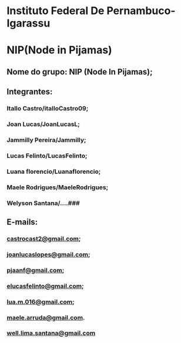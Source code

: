 # Instituto Federal De Pernambuco-Igarassu
# NIP(Node in Pijamas)

 ## Nome do grupo: **NIP (Node In Pijamas);**
 ## Integrantes:
 ### Itallo Castro/italloCastro09;
 ### Joan Lucas/JoanLucasL;
 ### Jammilly Pereira/Jammilly;
 ### Lucas Felinto/LucasFelinto;
 ### Luana florencio/Luanaflorencio;
 ### Maele Rodrigues/MaeleRodrigues;
 ### Welyson Santana/....###
 ## E-mails:
 ### castrocast2@gmail.com;
 ### joanlucaslopes@gmail.com;
 ### pjaanf@gmail.com;
 ### elucasfelinto@gmail.com;
 ### lua.m.016@gmail.com;
 ### maele.arruda@gmail.com.
 ### well.lima.santana@gmail.com
